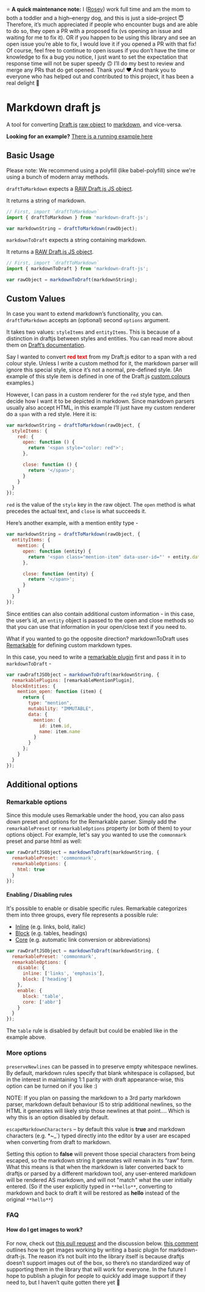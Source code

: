 ⭐️ **A quick maintenance note:** I ([Rosey](https://github.com/Rosey)) work full time and am the mom to both a toddler and a high–energy dog, and this is just a side–project 😇 Therefore, it’s much appreciated if people who encounter bugs and are able to do so, they open a PR with a proposed fix (vs opening an issue and waiting for me to fix it). OR if you happen to be using this library and see an open issue you’re able to fix, I would love it if you opened a PR with that fix! Of course, feel free to continue to open issues if you don’t have the time or knowledge to fix a bug you notice, I just want to set the expectation that response time will not be super speedy 🙃 I’ll do my best to review and merge any PRs that do get opened. Thank you! ❤️ And thank you to everyone who has helped out and contributed to this project, it has been a real delight 🥰

# Markdown draft js

A tool for converting [Draft.js](https://facebook.github.io/draft-js/) [raw object](https://facebook.github.io/draft-js/docs/api-reference-data-conversion.html) to [markdown](https://daringfireball.net/projects/markdown/), and vice-versa.

**Looking for an example?** [There is a running example here](https://rosey.github.io/markdown-draft-js/)

## Basic Usage

Please note: We recommend using a polyfill (like babel-polyfill) since we're using a bunch of modern array methods.

`draftToMarkdown` expects a [RAW Draft.js JS object](https://facebook.github.io/draft-js/docs/api-reference-data-conversion.html).

It returns a string of markdown.

```javascript
// First, import `draftToMarkdown`
import { draftToMarkdown } from 'markdown-draft-js';

var markdownString = draftToMarkdown(rawObject);
```

`markdownToDraft` expects a string containing markdown.

It returns a [RAW Draft.js JS object](https://facebook.github.io/draft-js/docs/api-reference-data-conversion.html).

```javascript
// First, import `draftToMarkdown`
import { markdownToDraft } from 'markdown-draft-js';

var rawObject = markdownToDraft(markdownString);
```

## Custom Values

In case you want to extend markdown’s functionality, you can. `draftToMarkdown` accepts an (optional) second `options` argument.

It takes two values: `styleItems` and `entityItems`. This is because of a distinction in draftjs between styles and entities. You can read more about them on [Draft’s documentation](https://facebook.github.io/draft-js/docs/api-reference-character-metadata.html).

Say I wanted to convert <span style="color: red">**red text**</span> from my Draft.js editor to a span with a red colour style. Unless I write a custom method for it, the markdown parser will ignore this special style, since it’s not a normal, pre-defined style. (An example of this style item is defined in one of the Draft.js [custom colours](https://github.com/facebook/draft-js/tree/master/examples/color) examples.)

However, I can pass in a custom renderer for the `red` style type, and then decide how I want it to be depicted in markdown. Since markdown parsers usually also accept HTML, in this example I’ll just have my custom renderer do a `span` with a red style. Here it is:

```javascript
var markdownString = draftToMarkdown(rawObject, {
  styleItems: {
    red: {
      open: function () {
        return '<span style="color: red">';
      },

      close: function () {
        return '</span>';
      }
    }
  }
});
```

`red` is the value of the `style` key in the raw object. The `open` method is what precedes the actual text, and `close` is what succeeds it.

Here’s another example, with a mention entity type -


```javascript
var markdownString = draftToMarkdown(rawObject, {
  entityItems: {
    mention: {
      open: function (entity) {
        return '<span class="mention-item" data-user-id="' + entity.data.id + '">';
      },

      close: function (entity) {
        return '</span>';
      }
    }
  }
});
```

Since entities can also contain additional custom information - in this case, the user’s id, an `entity` object is passed to the open and close methods so that you can use that information in your open/close text if you need to.

What if you wanted to go the opposite direction? markdownToDraft uses [Remarkable](https://github.com/jonschlinkert/remarkable) for defining custom markdown types.

In this case, you need to write a [remarkable plugin](https://github.com/jonschlinkert/remarkable/blob/master/docs/plugins.md) first and pass it in to `markdownToDraft` -

```javascript
var rawDraftJSObject = markdownToDraft(markdownString, {
  remarkablePlugins: [remarkableMentionPlugin],
  blockEntities: {
    mention_open: function (item) {
      return {
        type: "mention",
        mutability: "IMMUTABLE",
        data: {
          mention: {
            id: item.id,
            name: item.name
          }
        }
      };
    }
  }
});
```


## Additional options

### Remarkable options

Since this module uses Remarkable under the hood, you can also pass down preset and options for the Remarkable parser. Simply add the `remarkablePreset` or `remarkableOptions` property (or both of them) to your options object. For example, let's say you wanted to use the `commonmark` preset and parse html as well:

```javascript
var rawDraftJSObject = markdownToDraft(markdownString, {
  remarkablePreset: 'commonmark',
  remarkableOptions: {
    html: true
  }
});
```

#### Enabling / Disabling rules

It's possible to enable or disable specific rules. Remarkable categorizes them into three groups, every file represents a possible rule:

- [Inline](https://github.com/jonschlinkert/remarkable/tree/master/lib/rules_inline) (e.g. links, bold, italic)
- [Block](https://github.com/jonschlinkert/remarkable/tree/master/lib/rules_block) (e.g. tables, headings)
- [Core](https://github.com/jonschlinkert/remarkable/tree/master/lib/rules_core) (e.g. automatic link conversion or abbreviations)

```javascript
var rawDraftJSObject = markdownToDraft(markdownString, {
  remarkablePreset: 'commonmark',
  remarkableOptions: {
    disable: {
      inline: ['links', 'emphasis'],
      block: ['heading']
    },
    enable: {
      block: 'table',
      core: ['abbr']
    }
  }
});
```

The `table` rule is disabled by default but could be enabled like in the example above.

### More options

`preserveNewlines` can be passed in to preserve empty whitespace newlines. By default, markdown rules specify that blank whitespace is collapsed, but in the interest in maintaining 1:1 parity with draft appearance-wise, this option can be turned on if you like :)

NOTE: If you plan on passing the markdown to a 3rd party markdown parser, markdown default behaviour IS to strip additional newlines, so the HTML it generates will likely strip those newlines at that point.... Which is why this is an option disabled by default.

`escapeMarkdownCharacters` – by default this value is **true** and markdown characters (e.g. *~_`) typed directly into the editor by a user are escaped when converting from draft to markdown.

Setting this option to **false** will prevent those special characters from being escaped, so the markdown string it generates will remain in its “raw” form. What this means is that when the markdown is later converted back to draftjs or parsed by a different markdown tool, any user-entered markdown will be rendered AS markdown, and will not "match" what the user initially entered. (So if the user explicitly typed in `**hello**`, converting to markdown and back to draft it will be restored as **hello** instead of the original `**hello**`)

### FAQ

#### How do I get images to work?

For now, check out [this pull request](https://github.com/Rosey/markdown-draft-js/pull/49) and the discussion below. [this comment](https://github.com/Rosey/markdown-draft-js/pull/49#issuecomment-369682808) outlines how to get images working by writing a basic plugin for markdown-draft-js. The reason it’s not built into the library itself is because draftjs doesn’t support images out of the box, so there’s no standardized way of supporting them in the library that will work for everyone. In the future I hope to publish a plugin for people to quickly add image support if they need to, but I haven’t quite gotten there yet 🙂
